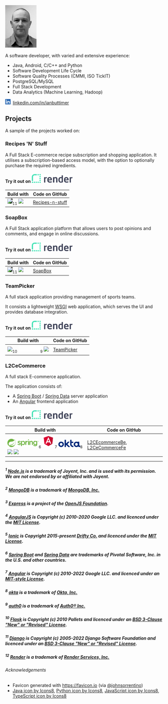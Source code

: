 <img src="assets/img/me.jpg" width="100"/>

A software developer, with varied and extensive experience:
* Java, Android, C/C++ and Python
* Software Development Life Cycle
* Software Quality Processes (CMMI, ISO TickIT)
* PostgreSQL/MySQL
* Full Stack Development
* Data Analytics (Machine Learning, Hadoop)

<a href="https://www.linkedin.com/in/ianbuttimer/" target="_blank" rel="noopener"><img src="assets/img/LI-In-Bug.png" width="20"/></a> 
[linkedin.com/in/ianbuttimer](https://www.linkedin.com/in/ianbuttimer/)


## Projects
A sample of the projects worked on:


### Recipes 'N' Stuff

A Full Stack E-commerce recipe subscription and shopping application. It utilises a subscription-based access model, with the option to optionally purchase the required ingredients.

#### Try it out on [<img src="assets/img/render.png" width="130"/>](https://recipesnstuff.onrender.com)


| Build with | Code on GitHub|
|-|-|
| <a href="https://www.djangoproject.com/" target="_blank" rel="noopener"><img src="https://static.djangoproject.com/img/logo-django.42234b631760.svg" width="70" style="background-color: black;"/></a><sub>11</sub> <img src="https://img.icons8.com/color/48/000000/python--v1.png" width="35"/> | [Recipes-n-stuff](https://github.com/ibuttimer/recipes-n-stuff) |


### SoapBox

A Full Stack application platform that allows users to post opinions and comments, and engage in online discussions.

#### Try it out on [<img src="assets/img/render.png" width="130"/>](https://soapbox.onrender.com)


| Build with | Code on GitHub|
|-|-|
| <a href="https://www.djangoproject.com/" target="_blank" rel="noopener"><img src="https://static.djangoproject.com/img/logo-django.42234b631760.svg" width="70" style="background-color: black;"/></a><sub>11</sub> <img src="https://img.icons8.com/color/48/000000/python--v1.png" width="35"/> | [SoapBox](https://github.com/ibuttimer/soapbox) |


### TeamPicker

A full stack application providing management of sports teams.

It consists a lightweight [WSGI](https://wsgi.readthedocs.io/) web application, which serves the UI and provides database integration.

#### Try it out on [<img src="assets/img/render.png" width="130"/>](https://teampicker.onrender.com)


| Build with | Code on GitHub|
|-|-|
| <a href="https://flask.palletsprojects.com/" target="_blank" rel="noopener"><img src="https://flask.palletsprojects.com/en/2.3.x/_images/flask-horizontal.png" width="70" style="background-color: white;"/></a><sub>10</sub> <a href="https://auth0.com/"><img src="assets/img/brand%20evolution_logo_Auth0_white.png" width="70"/></a><sub>9</sub> <img src="https://img.icons8.com/color/48/000000/python--v1.png" width="35"/> | [TeamPicker](https://github.com/ibuttimer/TeamPicker) |

### L2CeCommerce

A full stack E-commerce application.

The application consists of:

- A [Spring Boot](https://spring.io/projects/spring-boot) / [Spring Data](https://spring.io/projects/spring-data) server application
- An [Angular](https://angular.io/) frontend application

#### Try it out on [<img src="assets/img/render.png" width="130"/>](https://l2cecommercefe.onrender.com/)

| Build with | Code on GitHub|
|-|-|
| <a href="https://spring.io" target="_blank" rel="noopener"><img src="assets/img/spring-logo.svg" width="100"/></a><sub>6</sub> <a href="https://angularjs.org/" target="_blank" rel="noopener"><img src="assets/img/angular.png" width="40"/></a><sub>7</sub> <a href="https://www.okta.com/" target="_blank" rel="noopener"><img src="assets/img/Logo_Okta_Blue_RGB.png" width="70"/></a><sub>8</sub> <img src="https://img.icons8.com/color/48/000000/java-coffee-cup-logo--v1.png"/> <img src="https://img.icons8.com/color/48/000000/typescript.png"/> | [L2CEcommerceBe](https://github.com/ibuttimer/L2CEcommerceBe),  [L2CeCommerceFe](https://github.com/ibuttimer/L2CeCommerceFe) |



---
##### <sup>1</sup> [Node.js](https://nodejs.dev/) is a trademark of Joyent, Inc. and is used with its permission. We are not endorsed by or affiliated with Joyent.

##### <sup>2</sup> [MongoDB](https://www.mongodb.com/) is a trademark of [MongoDB, Inc.](https://www.mongodb.com/)

##### <sup>3</sup> [Express](https://expressjs.com/) is a project of the [OpenJS Foundation](https://openjsf.org/).

##### <sup>4</sup> [AngularJS](https://angularjs.org/) is Copyright (c) 2010-2020 Google LLC. and licenced under the [MIT License](https://github.com/angular/angular.js/blob/master/LICENSE).

##### <sup>5</sup> [Ionic](https://ionicframework.com/) is Copyright 2015-present [Drifty Co.](http://drifty.com/) and licenced under the [MIT License](https://github.com/ionic-team/ionic-framework/blob/main/LICENSE).

##### <sup>6</sup> [Spring Boot](https://spring.io/projects/spring-boot) and [Spring Data](https://spring.io/projects/spring-data) are trademarks of Pivotal Software, Inc. in the U.S. and other countries.

##### <sup>7</sup> [Angular](https://angular.io/) is Copyright (c) 2010-2022 Google LLC. and licenced under an [MIT-style License](https://angular.io/license).

##### <sup>8</sup> [okta](https://www.okta.com/) is a trademark of [Okta, Inc.](https://www.okta.com/)

##### <sup>9</sup> [auth0](https://auth0.com/) is a trademark of [Auth0® Inc.](https://auth0.com/)

##### <sup>10</sup> [Flask](https://flask.palletsprojects.com/) is Copyright (c) 2010 Pallets and licenced under an [BSD 3-Clause "New" or "Revised" License](https://github.com/pallets/flask/blob/main/LICENSE.rst).

##### <sup>11</sup> [Django](https://www.djangoproject.com/) is Copyright (c) 2005-2022 Django Software Foundation and licenced under an [BSD 3-Clause "New" or "Revised" License](https://github.com/django/django/blob/main/LICENSE).

##### <sup>12</sup> [Render](https://render.com/) is a trademark of [Render Services, Inc.](https://render.com/)



###### Acknowledgements

- Favicon generated with https://favicon.io (via [@johnsorrentino](https://twitter.com/johnsorrentino))
- <a href="https://icons8.com/icon/13679/java" target="_blank" rel="noopener">Java icon by Icons8</a>, 
<a href="https://icons8.com/icon/13441/python" target="_blank" rel="noopener">Python icon by Icons8</a>, 
<a href="https://icons8.com/icon/108784/javascript" target="_blank" rel="noopener">JavaScript icon by Icons8</a>, 
<a href="https://icons8.com/icon/uJM6fQYqDaZK/typescript" target="_blank" rel="noopener">TypeScript icon by Icons8</a>

 